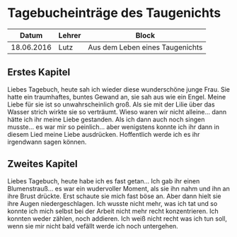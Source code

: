 # Tagebucheinträge des Taugenichts

Datum      | Lehrer | Block
-----------|--------|------
18.06.2016 | Lutz   | Aus dem Leben eines Taugenichts

## Erstes Kapitel
Liebes Tagebuch,
heute sah ich wieder diese wunderschöne junge Frau. Sie hatte ein traumhaftes,
buntes Gewand an, sie sah aus wie ein Engel. Meine Liebe für sie ist so
unwahrscheinlich groß. Als sie mit der Lilie über das Wasser strich wirkte
sie so verträumt. Wieso waren wir nicht alleine... dann hätte ich ihr meine
Liebe gestanden. Als ich dann auch noch singen musste... es war mir so
peinlich... aber wenigstens konnte ich ihr dann in diesem Lied meine Liebe
ausdrücken.
Hoffentlich werde ich es ihr irgendwann sagen können.

## Zweites Kapitel
Liebes Tagebuch,
heute habe ich es fast getan... Ich gab ihr einen Blumenstrauß... es war ein
wudervoller Moment, als sie ihn nahm und ihn an ihre Brust drückte. Erst
schaute sie mich fast böse an. Aber dann hielt sie ihre Augen niedergeschlagen.
Ich wusste nicht mehr, was ich tat und so konnte ich mich selbst bei der Arbeit
nicht mehr recht konzentrieren. Ich konnten weder zählen, noch addieren.
Ich weiß nicht recht was ich tun soll, wenn sie mir nicht bald vefällt werde
ich noch untergehen.


